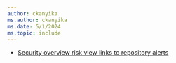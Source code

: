 ```yaml
---
author: ckanyika
ms.author: ckanyika
ms.date: 5/1/2024
ms.topic: include
---
```


- [Security overview risk view links to repository alerts](#security-overview-risk-view-links-to-repository-alerts)